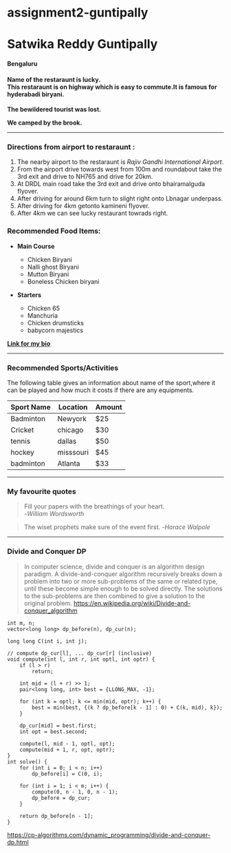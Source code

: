 # assignment2-guntipally

# Satwika Reddy Guntipally

#### Bengaluru

#### Name of the restaraunt is lucky. <br> This restaraunt is on highway which is easy to commute.It is famous for hyderabadi biryani.

**The bewildered tourist was lost.**

**We camped by the brook.**

---
### **Directions from airport to restaraunt :**
1.  The nearby airport to the restaraunt is *Rajiv Gandhi International Airport*.
2. From the airport drive towards west from 100m and roundabout take the 3rd exit and drive to NH765 and drive for 20km.
3. At DRDL main road take the 3rd exit and drive onto bhairamalguda flyover.
4. After driving for around 6km turn to slight right onto Lbnagar underpass.
5. After driving for 4km getonto kamineni flyover.
6. After 4km we can see lucky restaurant towrads right.

### **Recommended Food Items:**
* **Main Course**
     * Chicken Biryani
     * Nalli ghost Biryani
     * Mutton Biryani
     * Boneless Chicken biryani

* **Starters**
     * Chicken 65
     * Manchuria
     * Chicken drumsticks
     * babycorn majestics

**[Link for my bio](AboutMe.md)**

---
### **Recommended Sports/Activities**
The following table gives an information about name of the sport,where it can be played and how much it costs if there are any equipments.

| Sport Name | Location | Amount |
| --- | --- | --- |
| Badminton | Newyork | $25 |
| Cricket | chicago | $30 |
| tennis | dallas | $50 |
| hockey | misssouri | $45 |
| badminton | Atlanta | $33 |

---
### **My favourite quotes**
> Fill your papers with the breathings of your heart. <br>  -*William Wordsworth*

> The wiset prophets make sure of the event first.      -*Horace Walpole*

---
### **Divide and Conquer DP**

>In computer science, divide and conquer is an algorithm design paradigm. A divide-and-conquer algorithm recursively breaks down a problem into two or more sub-problems of the same or related type, until these become simple enough to be solved directly. The solutions to the sub-problems are then combined to give a solution to the original problem.
<https://en.wikipedia.org/wiki/Divide-and-conquer_algorithm>
```
int m, n;
vector<long long> dp_before(n), dp_cur(n);

long long C(int i, int j);

// compute dp_cur[l], ... dp_cur[r] (inclusive)
void compute(int l, int r, int optl, int optr) {
    if (l > r)
        return;

    int mid = (l + r) >> 1;
    pair<long long, int> best = {LLONG_MAX, -1};

    for (int k = optl; k <= min(mid, optr); k++) {
        best = min(best, {(k ? dp_before[k - 1] : 0) + C(k, mid), k});
    }

    dp_cur[mid] = best.first;
    int opt = best.second;

    compute(l, mid - 1, optl, opt);
    compute(mid + 1, r, opt, optr);
}
int solve() {
    for (int i = 0; i < n; i++)
        dp_before[i] = C(0, i);

    for (int i = 1; i < m; i++) {
        compute(0, n - 1, 0, n - 1);
        dp_before = dp_cur;
    }

    return dp_before[n - 1];
} 
```

<https://cp-algorithms.com/dynamic_programming/divide-and-conquer-dp.html>

